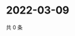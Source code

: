 # 2022-03-09

共 0 条

<!-- BEGIN WEIBO -->
<!-- 最后更新时间 Wed Mar 09 2022 16:14:55 GMT+0800 (China Standard Time) -->

<!-- END WEIBO -->
